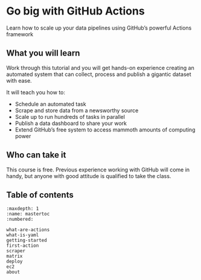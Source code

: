 # Go big with GitHub Actions

Learn how to scale up your data pipelines using GitHub’s powerful Actions framework

## What you will learn

Work through this tutorial and you will get hands-on experience creating an automated system that can collect, process and publish a gigantic dataset with ease.

It will teach you how to:

* Schedule an automated task
* Scrape and store data from a newsworthy source
* Scale up to run hundreds of tasks in parallel
* Publish a data dashboard to share your work
* Extend GitHub’s free system to access mammoth amounts of computing power

## Who can take it

This course is free. Previous experience working with GitHub will come in handy, but anyone with good attitude is qualified to take the class.

## Table of contents

```{toctree}
:maxdepth: 1
:name: mastertoc
:numbered:

what-are-actions
what-is-yaml
getting-started
first-action
scraper
matrix
deploy
ec2
about
```
